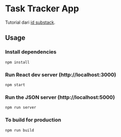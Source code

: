 # Task Tracker App

Tutorial dari [id substack](https://www.youtube.com/watch?v=Xeozh4udqUQ).

## Usage

### Install dependencies

```
npm install
```

### Run React dev server (http://localhost:3000)

```
npm start
```

### Run the JSON server (http://localhost:5000)

```
npm run server
```

### To build for production

```
npm run build
```
